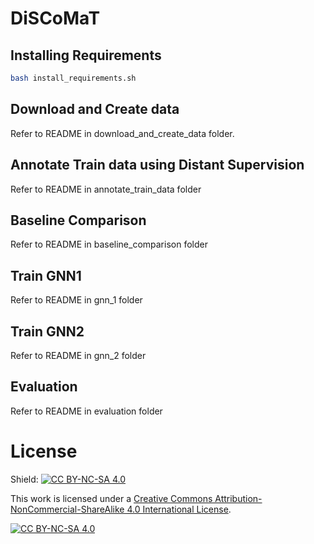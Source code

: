 # DiSCoMaT


## Installing Requirements

```bash
bash install_requirements.sh
```


## Download and Create data
Refer to README in download_and_create_data folder.


## Annotate Train data using Distant Supervision
Refer to README in annotate_train_data folder


## Baseline Comparison
Refer to README in baseline_comparison folder


## Train GNN1
Refer to README in gnn_1 folder


## Train GNN2
Refer to README in gnn_2 folder


## Evaluation
Refer to README in evaluation folder


# License
Shield: [![CC BY-NC-SA 4.0][cc-by-nc-sa-shield]][cc-by-nc-sa]

This work is licensed under a
[Creative Commons Attribution-NonCommercial-ShareAlike 4.0 International License][cc-by-nc-sa].

[![CC BY-NC-SA 4.0][cc-by-nc-sa-image]][cc-by-nc-sa]

[cc-by-nc-sa]: http://creativecommons.org/licenses/by-nc-sa/4.0/
[cc-by-nc-sa-image]: https://licensebuttons.net/l/by-nc-sa/4.0/88x31.png
[cc-by-nc-sa-shield]: https://img.shields.io/badge/License-CC%20BY--NC--SA%204.0-lightgrey.svg
